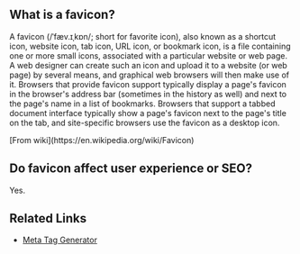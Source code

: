 ## What is a favicon?

A favicon (/ˈfæv.ɪˌkɒn/; short for favorite icon), also known as a shortcut icon, website icon, tab icon, URL icon, or bookmark icon, is a file containing one or more small icons, associated with a particular website or web page. A web designer can create such an icon and upload it to a website (or web page) by several means, and graphical web browsers will then make use of it. Browsers that provide favicon support typically display a page's favicon in the browser's address bar (sometimes in the history as well) and next to the page's name in a list of bookmarks. Browsers that support a tabbed document interface typically show a page's favicon next to the page's title on the tab, and site-specific browsers use the favicon as a desktop icon.

<div className="text-right"> 
    [From wiki](https://en.wikipedia.org/wiki/Favicon)
</div>

## Do favicon affect user experience or SEO?

Yes. 


## Related Links

- [Meta Tag Generator](/meta-tag-generator)

